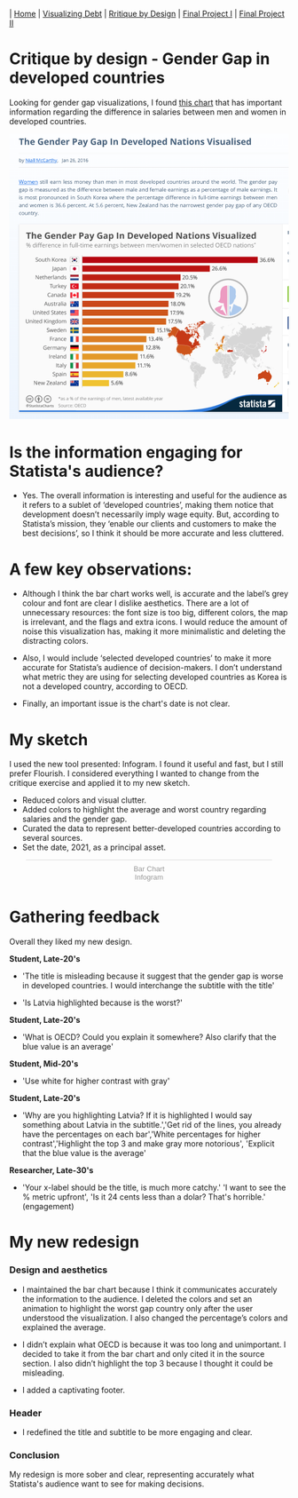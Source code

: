 | [Home](README.md) | [Visualizing Debt](government-debt.md) | [Rritique by Design](critique-by-design.md) | [Final Project I](final_part1.md) | [Final Project II](final-project-part-two.md)

# Critique by design - Gender Gap in developed countries

Looking for gender gap visualizations, I found <a href="https://www.statista.com/chart/4279/the-gender-pay-gap-in-developed-nations-visualised/" target="_blank">this chart</a> that has important information regarding the difference in salaries between men and women in developed countries.

<img src="docs/assets/Gender Gap.png" width="800px"> 




# Is the information engaging for Statista's audience?

* Yes. The overall information is interesting and useful for the audience as it refers to a sublet of ‘developed countries’, making them notice that development doesn’t necessarily imply wage equity. But, according to Statista’s mission, they ‘enable our clients and customers to make the best decisions’, so I think it should be more accurate and less cluttered.


# A few key observations:

* Although I think the bar chart works well, is accurate and the label’s grey colour and font are clear I dislike aesthetics. There are a lot of unnecessary resources: the font size is too big, different colors, the map is irrelevant, and the flags and extra icons. I would reduce the amount of noise this visualization has, making it more minimalistic and deleting the distracting colors.

* Also, I would include ‘selected developed countries’ to make it more accurate for Statista’s audience of decision-makers. I don’t understand what metric they are using for selecting developed countries as Korea is not a developed country, according to OECD.
  
* Finally, an important issue is the chart's date is not clear.

# My sketch

I used the new tool presented: Infogram. I found it useful and fast, but I still prefer Flourish. I considered everything I wanted to change from the critique exercise and applied it to my new sketch.

* Reduced colors and visual clutter.
* Added colors to highlight the average and worst country regarding salaries and the gender gap.
* Curated the data to represent better-developed countries according to several sources.
* Set the date, 2021, as a principal asset.

<div class="infogram-embed" data-id="c405cfc9-dd70-4904-9f63-940f49851efb" data-type="interactive" data-title="Bar Chart"></div><script>!function(e,n,i,s){var d="InfogramEmbeds";var o=e.getElementsByTagName(n)[0];if(window[d]&&window[d].initialized)window[d].process&&window[d].process();else if(!e.getElementById(i)){var r=e.createElement(n);r.async=1,r.id=i,r.src=s,o.parentNode.insertBefore(r,o)}}(document,"script","infogram-async","https://infogram.com/js/dist/embed-loader-min.js");</script><div style="padding:8px 0;font-family:Arial!important;font-size:13px!important;line-height:15px!important;text-align:center;border-top:1px solid #dadada;margin:0 30px"><a href="https://infogram.com/c405cfc9-dd70-4904-9f63-940f49851efb" style="color:#989898!important;text-decoration:none!important;" target="_blank">Bar Chart</a><br><a href="https://infogram.com" style="color:#989898!important;text-decoration:none!important;" target="_blank" rel="nofollow">Infogram</a></div>


# Gathering feedback

Overall they liked my new design.

**Student, Late-20's**

* 'The title is misleading because it suggest that the gender gap is worse in developed countries. I would interchange the subtitle with the title'

* 'Is Latvia highlighted because is the worst?'

**Student, Late-20's**

* 'What is OECD? Could you explain it somewhere? Also clarify that the blue value is an average'

**Student, Mid-20's**

* 'Use white for higher contrast with gray'

**Student, Late-20's**

* 'Why are you highlighting Latvia? If it is highlighted I would say something about Latvia in the subtitle.','Get rid of the lines, you already have the percentages on each bar','White percentages for higher contrast','Highlight the top 3 and make gray more notorious', 'Explicit that the blue value is the average'

**Researcher, Late-30's**

* 'Your x-label should be the title, is much more catchy.' 'I want to see the % metric upfront', 'Is it 24 cents less than a dolar? That's horrible.' (engagement)

# My new redesign

### Design and aesthetics ###

* I maintained the bar chart because I think it communicates accurately the information to the audience. I deleted the colors and set an animation to highlight the worst gap country only after the user understood the visualization. I also changed the percentage’s colors and explained the average.

* I didn’t explain what OECD is because it was too long and unimportant. I decided to take it from the bar chart and only cited it in the source section. I also didn’t highlight the top 3 because I thought it could be misleading.

* I added a captivating footer.

### Header ###

* I redefined the title and subtitle to be more engaging and clear.

### Conclusion ###

My redesign is more sober and clear, representing accurately what Statista's audience want to see for making decisions. 


<div class="flourish-embed" data-src="story/2036518"><script src="https://public.flourish.studio/resources/embed.js"></script></div>
